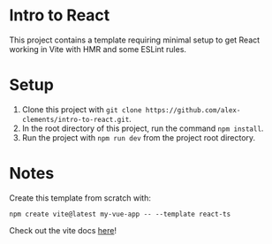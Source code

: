 # Intro to React

This project contains a template requiring minimal setup to get React working in Vite with HMR and some ESLint rules.

# Setup

1. Clone this project with `git clone https://github.com/alex-clements/intro-to-react.git`.
2. In the root directory of this project, run the command `npm install`.
3. Run the project with `npm run dev` from the project root directory.

# Notes

Create this template from scratch with:

`npm create vite@latest my-vue-app -- --template react-ts`

Check out the vite docs [here](https://vitejs.dev/guide/)!
